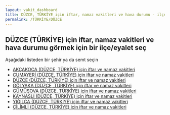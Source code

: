 ```yaml
---
layout: vakit_dashboard
title: DÜZCE, TÜRKİYE için iftar, namaz vakitleri ve hava durumu - ilçe/eyalet seç
permalink: /TÜRKİYE/DÜZCE
---
```


## DÜZCE (TÜRKİYE) için iftar, namaz vakitleri ve hava durumu  görmek için bir ilçe/eyalet seç

Aşağıdaki listeden bir şehir ya da semt seçin

* [AKÇAKOCA (DÜZCE, TÜRKİYE) için iftar ve namaz vakitleri](/TÜRKİYE/DÜZCE/AKÇAKOCA)
* [CUMAYERİ (DÜZCE, TÜRKİYE) için iftar ve namaz vakitleri](/TÜRKİYE/DÜZCE/CUMAYERİ)
* [DÜZCE (DÜZCE, TÜRKİYE) için iftar ve namaz vakitleri](/TÜRKİYE/DÜZCE/DÜZCE)
* [GÖLYAKA (DÜZCE, TÜRKİYE) için iftar ve namaz vakitleri](/TÜRKİYE/DÜZCE/GÖLYAKA)
* [GÜMÜŞOVA (DÜZCE, TÜRKİYE) için iftar ve namaz vakitleri](/TÜRKİYE/DÜZCE/GÜMÜŞOVA)
* [KAYNAŞLI (DÜZCE, TÜRKİYE) için iftar ve namaz vakitleri](/TÜRKİYE/DÜZCE/KAYNAŞLI)
* [YIĞILCA (DÜZCE, TÜRKİYE) için iftar ve namaz vakitleri](/TÜRKİYE/DÜZCE/YIĞILCA)
* [ÇİLİMLİ (DÜZCE, TÜRKİYE) için iftar ve namaz vakitleri](/TÜRKİYE/DÜZCE/ÇİLİMLİ)

<script type="text/javascript">
  var GLOBAL_COUNTRY = 'TÜRKİYE';
  var GLOBAL_CITY = 'DÜZCE';
  var GLOBAL_STATE = 'DÜZCE';
</script>
